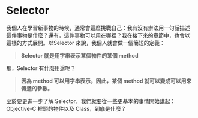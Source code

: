 Selector
========

我個人在學習新事物的時候，通常會這麼挑戰自己：我有沒有辦法用一句話描述
這件事物是什麼？還有，這件事物可以用在哪裡？我在接下來的章節中，也會以
這樣的方式展開。以Selector 來說，我個人就會做一個簡短的定義：

> **Selector 就是用字串表示某個物件的某個 method**

那，Selector 有什麼用途呢？

> **因為 method 可以用字串表示，因此，某個 method
> 就可以變成可以用來傳遞的參數。**

至於要更進一步了解
Selector，我們就要從一些更基本的事情開始講起：Objective-C 裡頭的物件以及
Class，到底是什麼？






